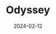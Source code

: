 ---  
layout: startup_page  
title: "Odyssey"  
id: "odysseytx.com"  
permalink: "/odysseyodysseytx.com02122024/"  
website: "https://www.odysseytx.com/"  
funding_round: "Equity"  
funding_amount: "$6M"  
investors: "Richard Laver from Rocket Beverage Group, existing stakeholders"  
about: "Odyssey is a functional beverage company producing energy drinks infused with Lions Mane and Cordyceps mushrooms. Their products offer a unique blend of energy and cognitive enhancement, differentiating them from traditional energy drinks. The company focuses on delivering sustained energy without the jitters, using a proprietary formula free of added sugar, preservatives, and artificial sweeteners."  
markets: "Functional Beverages, Energy Drinks, Biotechnology"  
hq: "Boston, Massachusetts, United States"  
founded_year: "2018"  
linkedin: "https://www.linkedin.com/company/odyssey-tx"  
twitter: "https://twitter.com/odyssey_tx"  
instagram: "https://instagram.com/odysseyelixir"  
facebook: "https://www.facebook.com/100054358728546"  
crunchbase: "https://www.crunchbase.com/organization/odyssey-therapeutics-29e0?utm_source=linkedin&utm_medium=referral&utm_campaign=linkedin_companies&utm_content=profile_cta_anon&trk=funding_crunchbase"  
pitchbook: "https://pitchbook.com/profiles/company/482574-16"  

date_display: "12-Feb-2024"  
date: "2024-02-12"

# SEO Optimization  
meta_title: "Odyssey - Equity Funding ($6M)"  
meta_description: "Odyssey, Odyssey is a functional beverage company producing energy drinks infused with Lions Mane and Cordyceps mushrooms. Their products offer a unique blend ..."  
meta_keywords: "Odyssey, Functional Beverages, Energy Drinks, Biotechnology, Equity funding"  
canonical_url: "https://startup.projectstartups.com/odysseyodysseytx.com02122024/"  
---